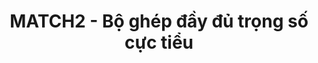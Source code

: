---
layout: post
title:  "MATCH2 - Bộ ghép đầy đủ trọng số cực tiểu"
categories: [flow, graph]
code: MATCH2
src: MATCH2.cpp
---